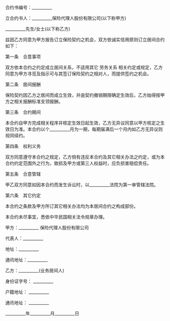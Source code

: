 
 


合约书编号：__________


立合约书人：__________保险代理人股份有限公司(以下称甲方)


__________先生/女士(以下称乙方)


兹因乙方同意为甲方报告订立保险契约之机会，双方依诚实信用原则订立居间合约如下：


第一条　合意事项


双方依本合约之约定成立居间关系，不适用其它
劳务关系
相关约定或规定，乙方同意为甲方寻觅及指示可与其签订保险契约之相对人，而提供签约之机会。


第二条　居间报酬


保险契约因乙方之居间而成立生效，并逾契约撤销期限确定生效后，乙方始得按甲方之相关报酬标准支领报酬。


第三条　合约期间


本合约自甲方完成相关程序并核定生效日起生效，乙方无异议同意以甲方核定之生效日为准。本合约以个__________月为一期，每期届满后一个月内如乙方无异议则视同续约。


第四条　权利义务


双方同意遵守本合约之规定，乙方倘有违反本合约及其它相关办法之约定，或为本合约约定范围外之行为，致损及甲方或第三人权益时，应负损害赔偿责任。


第五条　合意管辖


甲乙双方同意如因本合约而发生诉讼时，以__________法院为第一审管辖法院。


第六条　其它约定


本合约之条款及甲方所订其它相关办法均为本居间合约之构成部份。


本合约未尽事宜，悉依中华民国相关法令规章办理。


甲方：__________ 保险代理人股份有限公司


代表人：__________


地址：__________


通讯地址：__________


乙方：__________(业务居间人)


身份证字号： __________


户籍地址： __________


通讯地址： __________


__________年__________月__________日
 


 

 
 
 
 
 
  


  
 

  


  


  
 
 
 
 

